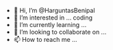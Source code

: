 - 👋 Hi, I’m @HarguntasBenipal
- 👀 I’m interested in ... coding
- 🌱 I’m currently learning ...
- 💞️ I’m looking to collaborate on ...
- 📫 How to reach me ...

<!---
HarguntasBenipal/HarguntasBenipal is a ✨ special ✨ repository because its `README.md` (this file) appears on your GitHub profile.
You can click the Preview link to take a look at your changes.
--->
